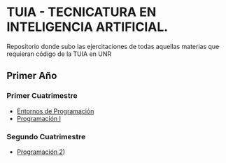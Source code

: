 # TUIA - TECNICATURA EN INTELIGENCIA ARTIFICIAL.

Repositorio donde subo las ejercitaciones de todas aquellas materias que requieran código de la TUIA en UNR

## Primer Año
### Primer Cuatrimestre
* [Entornos de Programación](https://github.com/winttita/TUIA/tree/main/Primero/Entorno/de/Programacion)
* [Programación I](./Primero/Programacion%20I/)

### Segundo Cuatrimestre
* [Programación 2](https://github.com/winttita/TUIA/tree/main/Primero/Programacion/II))
